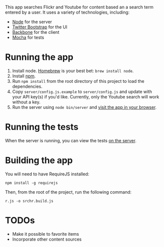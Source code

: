 This app searches Flickr and Youtube for content based an a search term entered
by a user. It uses a variety of technologies, including:

- [Node](http://nodejs.org/) for the server
- [Twitter Bootstrap](http://twitter.github.com/bootstrap/) for the UI
- [Backbone](http://documentcloud.github.com/backbone/) for the client
- [Mocha](http://visionmedia.github.com/mocha/) for tests

# Running the app

1. Install node. [Homebrew](http://mxcl.github.com/homebrew/) is your best bet: `brew install node`.
2. Install [npm](http://npmjs.org/).
3. Run `npm install` from the root directory of this project to load the dependencies.
4. Copy `server/config.js.example` to `server/config.js` and update with your
   API key(s) if you'd like. Currently, only the Youtube search will work without a key.
5. Run the server using `node bin/server` and [visit the app in your browser](http://localhost:4444).

# Running the tests

When the server is running, you can view the tests [on the server](http://localhost:4444/_test).

# Building the app

You will need to have RequireJS installed:

    npm install -g requirejs

Then, from the root of the project, run the following command:

    r.js -o srchr.build.js

# TODOs

- Make it possible to favorite items
- Incorporate other content sources
